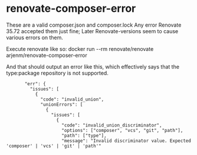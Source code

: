 # renovate-composer-error

These are a valid composer.json and composer.lock
Any error Renovate 35.72 accepted them just fine; Later Renovate-versions seem to cause various errors on them.

Execute renovate like so:
docker run --rm renovate/renovate arjenm/renovate-composer-error

And that should output an error like this, which effectively says that the type:package repository is not supported.
```
       "err": {
         "issues": [
           {
             "code": "invalid_union",
             "unionErrors": [
               {
                 "issues": [
                   {
                     "code": "invalid_union_discriminator",
                     "options": ["composer", "vcs", "git", "path"],
                     "path": ["type"],
                     "message": "Invalid discriminator value. Expected 'composer' | 'vcs' | 'git' | 'path'"
```

